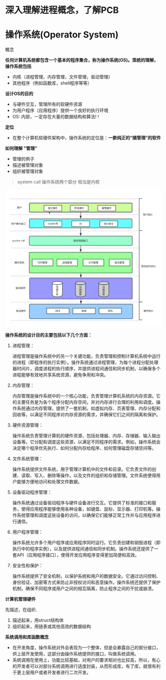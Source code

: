# 深入理解进程概念，了解PCB

# 操作系统(Operator System)

概念

**任何计算机系统都包含一个基本的程序集合，称为操作系统(OS)。笼统的理解，操作系统包括**

-   内核（进程管理，内存管理，文件管理，驱动管理）
-   其他程序（例如函数库，shell程序等等）

**设计OS的目的**

-   与硬件交互，管理所有的软硬件资源
-   为用户程序（应用程序）提供一个良好的执行环境
-   OS: 内部，一定存在大量的数据结构和算法! !

**定位**

-   在整个计算机软硬件架构中，操作系统的定位是：**一款纯正的“搞管理”的软件**

**如何理解 "管理"**

-   管理的例子
-   描述被管理对象
-   组织被管理对象

> system call 操作系统两个部分 相当是内核

![](image/image_Z2hcauyqBR.png)

**操作系统的设计目的主要包括以下几个方面：**

1.  进程管理： &#x20;

    进程管理是操作系统中的另一个关键功能，负责管理和控制计算机系统中运行的进程（即程序的执行实例）。操作系统通过进程管理，为每个进程分配处理器时间片，调度进程的执行顺序，并提供进程间通信和同步机制，以确保多个进程能够有效地共享系统资源，避免争用和冲突。
2.  内存管理： &#x20;

    内存管理是操作系统中的一个核心功能，负责管理计算机系统的内存资源。它的主要任务是为各个程序分配内存空间，并对内存进行合理的利用和调度。操作系统通过内存管理，提供了一套机制，如虚拟内存、页表管理、内存分配和回收等，以满足不同程序对内存资源的需求，并确保它们之间的隔离和保护。
3.  硬件资源管理：

    操作系统负责管理计算机的硬件资源，包括处理器、内存、存储器、输入输出设备等。它分配和调度这些资源，以满足不同程序的需求。例如，操作系统会决定哪个程序优先执行、如何分配内存给程序、如何管理磁盘存储空间等。
4.  文件系统管理：

    操作系统提供文件系统，用于管理计算机中的文件和目录。它负责文件的创建、读取、写入、删除等操作，以及文件的组织和存储管理。文件系统使得用户能够方便地访问和处理文件数据。
5.  设备驱动程序管理：

    操作系统通过设备驱动程序与硬件设备进行交互。它提供了标准的接口和服务，使得应用程序能够使用各种设备，如键盘、鼠标、显示器、打印机等。操作系统管理和调度这些设备的访问，以确保它们能够正常工作并与应用程序进行通信。
6.  用户程序管理：

    操作系统允许多个用户程序或应用程序同时运行。它负责创建和销毁进程（即执行中的程序实例），以及提供进程间通信和同步机制。操作系统还提供了一套API（应用程序接口），使得开发应用程序变得更加简便和高效。
7.  安全性和保护：

    操作系统提供了安全机制，以保护系统和用户的数据安全。它通过访问控制、身份验证、加密等方式来防止非授权访问和恶意操作。操作系统还提供了保护机制，确保不同程序或用户之间的相互隔离，防止程序之间的干扰或崩溃。

**计算机管理硬件**

先描述，在组织.

1.  描述起来，用struct结构体
2.  组织起来，用链表或其他高效的数据结构

**系统调用和库函数概念**

-   在开发角度，操作系统对外会表现为一个整体，但是会暴露自己的部分接口，供上层开发使用，这部分由操作系统提供的接口，叫做系统调用。
-   系统调用在使用上，功能比较基础，对用户的要求相对也比较高，所以，有心的开发者可以对部分系统调用进行适度封装，从而形成库，有了库，就很有利于更上层用户或者开发者进行二次开发。
